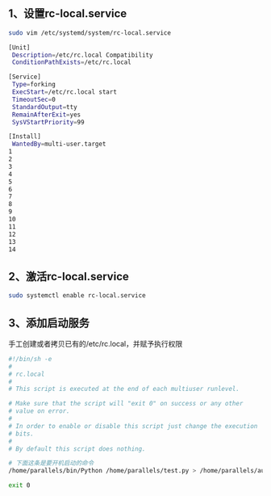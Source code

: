 ## 1、设置rc-local.service
```bash
sudo vim /etc/systemd/system/rc-local.service
```
```bash
[Unit]
 Description=/etc/rc.local Compatibility
 ConditionPathExists=/etc/rc.local

[Service]
 Type=forking
 ExecStart=/etc/rc.local start
 TimeoutSec=0
 StandardOutput=tty
 RemainAfterExit=yes
 SysVStartPriority=99

[Install]
 WantedBy=multi-user.target
1
2
3
4
5
6
7
8
9
10
11
12
13
14
```
## 2、激活rc-local.service
```bash
sudo systemctl enable rc-local.service
```
## 3、添加启动服务
手工创建或者拷贝已有的/etc/rc.local，并赋予执行权限
```bash
#!/bin/sh -e
#
# rc.local
#
# This script is executed at the end of each multiuser runlevel.

# Make sure that the script will "exit 0" on success or any other
# value on error.
#
# In order to enable or disable this script just change the execution
# bits.
#
# By default this script does nothing.

# 下面这条是要开机启动的命令
/home/parallels/bin/Python /home/parallels/test.py > /home/parallels/auto.log 

exit 0

```